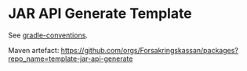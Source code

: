 # JAR API Generate Template

See [gradle-conventions](https://github.com/Forsakringskassan/gradle-conventions).

Maven artefact: <https://github.com/orgs/Forsakringskassan/packages?repo_name=template-jar-api-generate>
